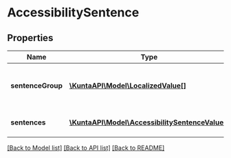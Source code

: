 # AccessibilitySentence

## Properties
Name | Type | Description | Notes
------------ | ------------- | ------------- | -------------
**sentenceGroup** | [**\KuntaAPI\Model\LocalizedValue[]**](LocalizedValue.md) | List of localized sentence group names. | [optional] 
**sentences** | [**\KuntaAPI\Model\AccessibilitySentenceValue[]**](AccessibilitySentenceValue.md) | List of localized sentences. | [optional] 

[[Back to Model list]](../README.md#documentation-for-models) [[Back to API list]](../README.md#documentation-for-api-endpoints) [[Back to README]](../README.md)


